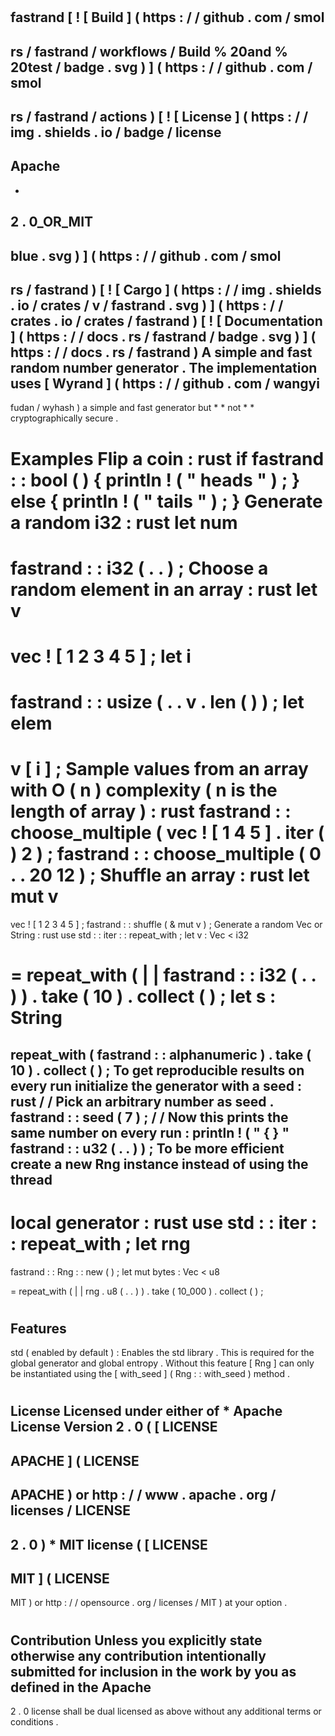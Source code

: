 #
fastrand
[
!
[
Build
]
(
https
:
/
/
github
.
com
/
smol
-
rs
/
fastrand
/
workflows
/
Build
%
20and
%
20test
/
badge
.
svg
)
]
(
https
:
/
/
github
.
com
/
smol
-
rs
/
fastrand
/
actions
)
[
!
[
License
]
(
https
:
/
/
img
.
shields
.
io
/
badge
/
license
-
Apache
-
-
2
.
0_OR_MIT
-
blue
.
svg
)
]
(
https
:
/
/
github
.
com
/
smol
-
rs
/
fastrand
)
[
!
[
Cargo
]
(
https
:
/
/
img
.
shields
.
io
/
crates
/
v
/
fastrand
.
svg
)
]
(
https
:
/
/
crates
.
io
/
crates
/
fastrand
)
[
!
[
Documentation
]
(
https
:
/
/
docs
.
rs
/
fastrand
/
badge
.
svg
)
]
(
https
:
/
/
docs
.
rs
/
fastrand
)
A
simple
and
fast
random
number
generator
.
The
implementation
uses
[
Wyrand
]
(
https
:
/
/
github
.
com
/
wangyi
-
fudan
/
wyhash
)
a
simple
and
fast
generator
but
*
*
not
*
*
cryptographically
secure
.
#
#
Examples
Flip
a
coin
:
rust
if
fastrand
:
:
bool
(
)
{
println
!
(
"
heads
"
)
;
}
else
{
println
!
(
"
tails
"
)
;
}
Generate
a
random
i32
:
rust
let
num
=
fastrand
:
:
i32
(
.
.
)
;
Choose
a
random
element
in
an
array
:
rust
let
v
=
vec
!
[
1
2
3
4
5
]
;
let
i
=
fastrand
:
:
usize
(
.
.
v
.
len
(
)
)
;
let
elem
=
v
[
i
]
;
Sample
values
from
an
array
with
O
(
n
)
complexity
(
n
is
the
length
of
array
)
:
rust
fastrand
:
:
choose_multiple
(
vec
!
[
1
4
5
]
.
iter
(
)
2
)
;
fastrand
:
:
choose_multiple
(
0
.
.
20
12
)
;
Shuffle
an
array
:
rust
let
mut
v
=
vec
!
[
1
2
3
4
5
]
;
fastrand
:
:
shuffle
(
&
mut
v
)
;
Generate
a
random
Vec
or
String
:
rust
use
std
:
:
iter
:
:
repeat_with
;
let
v
:
Vec
<
i32
>
=
repeat_with
(
|
|
fastrand
:
:
i32
(
.
.
)
)
.
take
(
10
)
.
collect
(
)
;
let
s
:
String
=
repeat_with
(
fastrand
:
:
alphanumeric
)
.
take
(
10
)
.
collect
(
)
;
To
get
reproducible
results
on
every
run
initialize
the
generator
with
a
seed
:
rust
/
/
Pick
an
arbitrary
number
as
seed
.
fastrand
:
:
seed
(
7
)
;
/
/
Now
this
prints
the
same
number
on
every
run
:
println
!
(
"
{
}
"
fastrand
:
:
u32
(
.
.
)
)
;
To
be
more
efficient
create
a
new
Rng
instance
instead
of
using
the
thread
-
local
generator
:
rust
use
std
:
:
iter
:
:
repeat_with
;
let
rng
=
fastrand
:
:
Rng
:
:
new
(
)
;
let
mut
bytes
:
Vec
<
u8
>
=
repeat_with
(
|
|
rng
.
u8
(
.
.
)
)
.
take
(
10_000
)
.
collect
(
)
;
#
Features
-
std
(
enabled
by
default
)
:
Enables
the
std
library
.
This
is
required
for
the
global
generator
and
global
entropy
.
Without
this
feature
[
Rng
]
can
only
be
instantiated
using
the
[
with_seed
]
(
Rng
:
:
with_seed
)
method
.
#
#
License
Licensed
under
either
of
*
Apache
License
Version
2
.
0
(
[
LICENSE
-
APACHE
]
(
LICENSE
-
APACHE
)
or
http
:
/
/
www
.
apache
.
org
/
licenses
/
LICENSE
-
2
.
0
)
*
MIT
license
(
[
LICENSE
-
MIT
]
(
LICENSE
-
MIT
)
or
http
:
/
/
opensource
.
org
/
licenses
/
MIT
)
at
your
option
.
#
#
#
#
Contribution
Unless
you
explicitly
state
otherwise
any
contribution
intentionally
submitted
for
inclusion
in
the
work
by
you
as
defined
in
the
Apache
-
2
.
0
license
shall
be
dual
licensed
as
above
without
any
additional
terms
or
conditions
.
